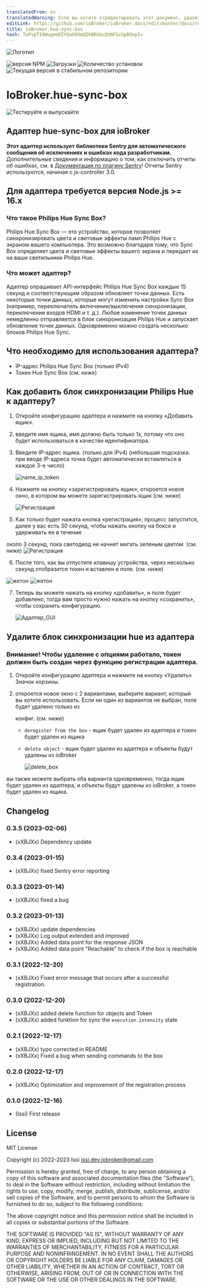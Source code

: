 ```yaml
---
translatedFrom: en
translatedWarning: Если вы хотите отредактировать этот документ, удалите поле «translatedFrom», в противном случае этот документ будет снова автоматически переведен
editLink: https://github.com/ioBroker/ioBroker.docs/edit/master/docs/ru/adapterref/iobroker.hue-sync-box/README.md
title: ioBroker.hue-sync-box
hash: TwPvpTI0WugmeEEYQaO99mQZkBRXGcQtNFGvSp8OepI=
---
```

![Логотип](../../../en/adapterref/iobroker.hue-sync-box/admin/hueSyncBox.png)

![версия NPM](https://img.shields.io/npm/v/iobroker.hue-sync-box.svg)
![Загрузки](https://img.shields.io/npm/dm/iobroker.hue-sync-box.svg)
![Количество установок](https://iobroker.live/badges/hue-sync-box-installed.svg)
![Текущая версия в стабильном репозитории](https://iobroker.live/badges/hue-sync-box-stable.svg)

# IoBroker.hue-sync-box
![Тестируйте и выпускайте](https://github.com/xXBJXx/ioBroker.hue-sync-box/workflows/Test%20and%20Release/badge.svg)

## Адаптер hue-sync-box для ioBroker
**Этот адаптер использует библиотеки Sentry для автоматического сообщения об исключениях и ошибках кода разработчикам.** Дополнительные сведения и информацию о том, как отключить отчеты об ошибках, см. в [Документация по плагину Sentry](https://github.com/ioBroker/plugin-sentry#plugin-sentry)! Отчеты Sentry используются, начиная с js-controller 3.0.

## Для адаптера требуется версия Node.js >= 16.x
### Что такое Philips Hue Sync Box?
Philips Hue Sync Box — это устройство, которое позволяет синхронизировать цвета и световые эффекты ламп Philips Hue с экраном вашего компьютера. Это возможно благодаря тому, что Sync Box определяет цвета и световые эффекты вашего экрана и передает их на ваши светильники Philips Hue.

### Что может адаптер?
Адаптер опрашивает API-интерфейс Philips Hue Sync Box каждые 15 секунд и соответствующим образом обновляет точки данных.
Есть некоторые точки данных, которые могут изменить настройки Sync Box (например, переключатель включения/выключения синхронизации, переключение входов HDMI и т. д.).
Любое изменение точек данных немедленно отправляется в блок синхронизации Philips Hue и запускает обновление точек данных.
Одновременно можно создать несколько блоков Philips Hue Sync.

## Что необходимо для использования адаптера?
- IP-адрес Philips Hue Sync Box (только IPv4)
- Токен Hue Sync Box (см. ниже)

## Как добавить блок синхронизации Philips Hue к адаптеру?
1. Откройте конфигурацию адаптера и нажмите на кнопку «Добавить ящик».
2. введите имя ящика, имя должно быть только 1x, потому что оно будет использоваться в качестве идентификатора.
3. Введите IP-адрес ящика. (только для IPv4) (небольшая подсказка: при вводе IP-адреса точка будет автоматически вставляться в каждое 3-е число)

   ![name_ip_token](../../../en/adapterref/iobroker.hue-sync-box/admin/media/name_ip_token.png)

4. Нажмите на кнопку «зарегистрировать ящик», откроется новое окно, в котором вы можете зарегистрировать ящик (см. ниже)

   ![Регистрация](../../../en/adapterref/iobroker.hue-sync-box/admin/media/registration.png)

5. Как только будет нажата кнопка «регистрация», процесс запустится, далее у вас есть 30 секунд, чтобы нажать кнопку на боксе и удерживать ее в течение

около 3 секунд, пока светодиод не начнет мигать зеленым цветом. (см. ниже) ![Регистрация](../../../en/adapterref/iobroker.hue-sync-box/admin/media/registration_timer.png)

6. После того, как вы отпустите клавишу устройства, через несколько секунд отобразится токен и вставлен в поле. (см. ниже)

![жетон](admin/media/registration_successful.png) ![жетон](../../../en/adapterref/iobroker.hue-sync-box/admin/media/token.png)

7. Теперь вы можете нажать на кнопку «добавить», и поле будет добавлено, тогда вам просто нужно нажать на кнопку «сохранить», чтобы сохранить конфигурацию.

   ![Адаптер_GUI](../../../en/adapterref/iobroker.hue-sync-box/admin/media/Adapter_GUI.png)

## Удалите блок синхронизации hue из адаптера
### Внимание! Чтобы удаление с опциями работало, токен должен быть создан через функцию регистрации адаптера.
1. Откройте конфигурацию адаптера и нажмите на кнопку «Удалить» Значок корзины.
2. откроется новое окно с 2 вариантами, выберите вариант, который вы хотите использовать. Если ни один из вариантов не выбран, поле будет удалено только из

   конфиг. (см. ниже)

   - `deregister from the box` - ящик будет удален из адаптера и токен будет удален из ящика
   - `delete object` - ящик будет удален из адаптера и объекты будут удалены из ioBroker

     ![delete_box](../../../en/adapterref/iobroker.hue-sync-box/admin/media/delete_device.png)

вы также можете выбрать оба варианта одновременно, тогда ящик будет удален из адаптера, и объекты будут удалены из ioBroker, а токен будет удален из ящика.

## Changelog
<!--
	Placeholder for the next version (at the beginning of the line):
	### **WORK IN PROGRESS**
-->
### 0.3.5 (2023-02-06)
* (xXBJXx) Dependency update

### 0.3.4 (2023-01-15)
* (xXBJXx) fixed Sentry error reporting

### 0.3.3 (2023-01-14)
* (xXBJXx) fixed a bug

### 0.3.2 (2023-01-13)
* (xXBJXx) update dependencies
* (xXBJXx) Log output extended and improved
* (xXBJXx) Added data point for the response JSON
* (xXBJXx) Added data point "Reachable" to check if the box is reachable

### 0.3.1 (2022-12-20)
* (xXBJXx) Fixed error message that occurs after a successful registration.

### 0.3.0 (2022-12-20)
* (xXBJXx) added delete function for objects and Token
* (xXBJXx) added funktion for sync the `execution.intensity` state

### 0.2.1 (2022-12-17)
* (xXBJXx) typo corrected in README
* (xXBJXx) Fixed a bug when sending commands to the box

### 0.2.0 (2022-12-17)
* (xXBJXx) Optimization and improvement of the registration process

### 0.1.0 (2022-12-16)
* (Issi) First release

## License
MIT License

Copyright (c) 2022-2023 Issi <issi.dev.iobroker@gmail.com>

Permission is hereby granted, free of charge, to any person obtaining a copy
of this software and associated documentation files (the "Software"), to deal
in the Software without restriction, including without limitation the rights
to use, copy, modify, merge, publish, distribute, sublicense, and/or sell
copies of the Software, and to permit persons to whom the Software is
furnished to do so, subject to the following conditions:

The above copyright notice and this permission notice shall be included in all
copies or substantial portions of the Software.

THE SOFTWARE IS PROVIDED "AS IS", WITHOUT WARRANTY OF ANY KIND, EXPRESS OR
IMPLIED, INCLUDING BUT NOT LIMITED TO THE WARRANTIES OF MERCHANTABILITY,
FITNESS FOR A PARTICULAR PURPOSE AND NONINFRINGEMENT. IN NO EVENT SHALL THE
AUTHORS OR COPYRIGHT HOLDERS BE LIABLE FOR ANY CLAIM, DAMAGES OR OTHER
LIABILITY, WHETHER IN AN ACTION OF CONTRACT, TORT OR OTHERWISE, ARISING FROM,
OUT OF OR IN CONNECTION WITH THE SOFTWARE OR THE USE OR OTHER DEALINGS IN THE
SOFTWARE.
